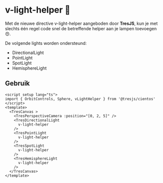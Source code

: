 # v-light-helper 🔆

Met de nieuwe directive v-light-helper aangeboden door **TresJS**, kun je met slechts één regel code snel de betreffende helper aan je lampen toevoegen 😍.

De volgende lights worden ondersteund:
- DirectionalLight
- PointLight
- SpotLight
- HemisphereLight

## Gebruik

```vue{2,8,11,14,17}
<script setup lang="ts">
import { OrbitControls, Sphere, vLightHelper } from '@tresjs/cientos'
</script>
<template>
  <TresCanvas >
    <TresPerspectiveCamera :position="[0, 2, 5]" />
    <TresDirectionalLight
      v-light-helper
    />
    <TresPointLight
      v-light-helper
    />
    <TresSpotLight
      v-light-helper
    />
    <TresHemisphereLight
      v-light-helper
    />
  </TresCanvas>
</template>
```
